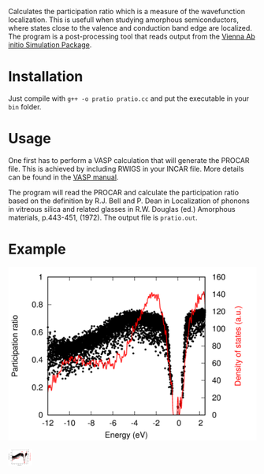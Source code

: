 Calculates the participation ratio which is a measure of the wavefunction localization.
This is usefull when studying amorphous semiconductors, where states close to the valence and
conduction band edge are localized.
The program is a post-processing tool that reads output from the [Vienna Ab initio Simulation Package](http://vasp.at).

# Installation
Just compile with `g++ -o pratio pratio.cc` and put the executable in your `bin` folder.

# Usage
One first has to perform a VASP calculation that will generate the PROCAR file.
This is achieved by including RWIGS in your INCAR file. More details can be found
in the [VASP manual](http://cms.mpi.univie.ac.at/vasp/vasp/PROCAR_file.html).

The program will read the PROCAR and calculate the participation ratio based on
the definition by R.J. Bell and P. Dean in Localization of phonons in vitreous
silica and related glasses in R.W. Douglas (ed.) Amorphous materials, p.443-451,
(1972). The output file is `pratio.out`.

# Example
![amorphous silicon](./example/pratio.png)

<img src="./example/pratio.png" width="48">
